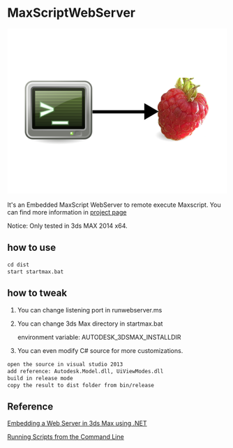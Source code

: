 # MaxScriptWebServer

![Project logo](./dist/logo.png)

It's an Embedded MaxScript WebServer to remote execute Maxscript. You can find more information in [project page](https://github.com/piaoger/MaxScriptWebServer)

Notice: Only tested in 3ds MAX 2014 x64.

## how to use

```
cd dist
start startmax.bat
```

## how to tweak

1. You can change listening port in runwebserver.ms

2. You can change 3ds Max directory in startmax.bat

   environment variable: AUTODESK_3DSMAX_INSTALLDIR

3. You can even modify C# source for more customizations.

```
open the source in visual studio 2013
add reference: Autodesk.Model.dll, UiViewModes.dll
build in release mode
copy the result to dist folder from bin/release
```

## Reference

[Embedding a Web Server in 3ds Max using .NET](http://area.autodesk.com/blogs/the-3ds-max-blog/embedding-a-web-server-in-3ds-max-using-net)

[Running Scripts from the Command Line](https://knowledge.autodesk.com/support/3ds-max/learn-explore/caas/CloudHelp/cloudhelp/2015/ENU/3DSMax/files/GUID-BCB04DEC-7967-4091-B980-638CFDFE47EC-htm.html)
